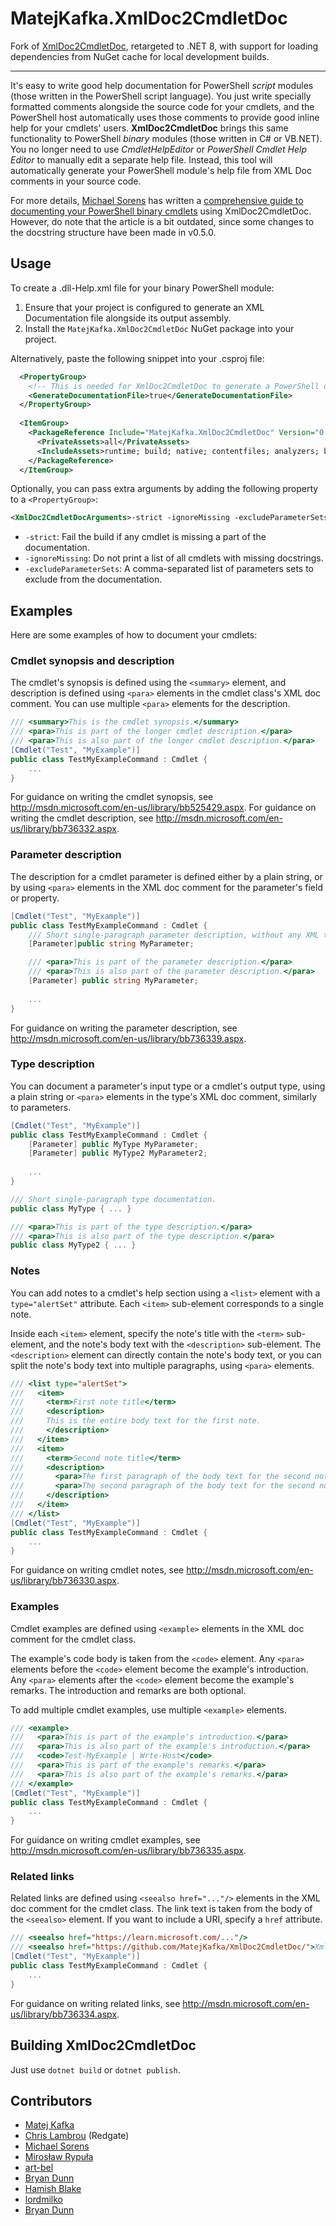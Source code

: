 # MatejKafka.XmlDoc2CmdletDoc

Fork of [XmlDoc2CmdletDoc](https://github.com/red-gate/XmlDoc2CmdletDoc), retargeted to .NET 8, with support for loading
dependencies from NuGet cache for local development builds.

---

It's easy to write good help documentation for PowerShell *script* modules (those written in the PowerShell script language). You just write specially formatted comments alongside the source code for your cmdlets, and the PowerShell host automatically uses those comments to provide good inline help for your cmdlets' users. **XmlDoc2CmdletDoc** brings this same functionality to PowerShell *binary* modules (those written in C# or VB.NET). You no longer need to use *CmdletHelpEditor* or *PowerShell Cmdlet Help Editor* to manually edit a separate help file. Instead, this tool will automatically generate your PowerShell module's help file from XML Doc comments in your source code.

For more details, [Michael Sorens](https://www.simple-talk.com/author/michael-sorens/) has written a [comprehensive guide to documenting your PowerShell binary cmdlets](https://www.simple-talk.com/dotnet/software-tools/documenting-your-powershell-binary-cmdlets/) using XmlDoc2CmdletDoc. However, do note that the article is a bit outdated, since some changes to the docstring structure have been made in v0.5.0.

## Usage

To create a .dll-Help.xml file for your binary PowerShell module:

1. Ensure that your project is configured to generate an XML Documentation file alongside its output assembly.
2. Install the `MatejKafka.XmlDoc2CmdletDoc` NuGet package into your project.

Alternatively, paste the following snippet into your .csproj file:

```xml
  <PropertyGroup>
    <!-- This is needed for XmlDoc2CmdletDoc to generate a PowerShell documentation file. -->
    <GenerateDocumentationFile>true</GenerateDocumentationFile>
  </PropertyGroup>
  
  <ItemGroup>
    <PackageReference Include="MatejKafka.XmlDoc2CmdletDoc" Version="0.5.0">
      <PrivateAssets>all</PrivateAssets>
      <IncludeAssets>runtime; build; native; contentfiles; analyzers; buildtransitive</IncludeAssets>
    </PackageReference>
  </ItemGroup>
```

Optionally, you can pass extra arguments by adding the following property to a `<PropertyGroup>`:

```xml
<XmlDoc2CmdletDocArguments>-strict -ignoreMissing -excludeParameterSets parameterSetToExclude1,parameterSetToExclude2</XmlDoc2CmdletDocArguments>
```

- `-strict`: Fail the build if any cmdlet is missing a part of the documentation.
- `-ignoreMissing`: Do not print a list of all cmdlets with missing docstrings.
- `-excludeParameterSets`: A comma-separated list of parameters sets to exclude from the documentation.

## Examples

Here are some examples of how to document your cmdlets:


### Cmdlet synopsis and description

The cmdlet's synopsis is defined using the `<summary>` element, and description is defined using `<para>` elements in the cmdlet class's XML doc comment. You can use multiple `<para>` elements for the description.

```c#
/// <summary>This is the cmdlet synopsis.</summary>
/// <para>This is part of the longer cmdlet description.</para>
/// <para>This is also part of the longer cmdlet description.</para>
[Cmdlet("Test", "MyExample")]
public class TestMyExampleCommand : Cmdlet {
    ...
}
```

For guidance on writing the cmdlet synopsis, see http://msdn.microsoft.com/en-us/library/bb525429.aspx.
For guidance on writing the cmdlet description, see http://msdn.microsoft.com/en-us/library/bb736332.aspx.


### Parameter description

The description for a cmdlet parameter is defined either by a plain string, or by using `<para>` elements in the XML doc comment for the parameter's field or property.

```c#
[Cmdlet("Test", "MyExample")]
public class TestMyExampleCommand : Cmdlet {
    /// Short single-paragraph parameter description, without any XML tags.
    [Parameter]public string MyParameter;

    /// <para>This is part of the parameter description.</para>
    /// <para>This is also part of the parameter description.</para>
    [Parameter] public string MyParameter;
    
    ...
}

```

For guidance on writing the parameter description, see http://msdn.microsoft.com/en-us/library/bb736339.aspx.


### Type description

You can document a parameter's input type or a cmdlet's output type, using a plain string or `<para>` elements in the type's XML doc comment, similarly to parameters.

```c#
[Cmdlet("Test", "MyExample")]
public class TestMyExampleCommand : Cmdlet {
    [Parameter] public MyType MyParameter;
    [Parameter] public MyType2 MyParameter2;
    
    ...
}

/// Short single-paragraph type documentation.
public class MyType { ... }

/// <para>This is part of the type description.</para>
/// <para>This is also part of the type description.</para>
public class MyType2 { ... }
```


### Notes

You can add notes to a cmdlet's help section using a `<list>` element with a `type="alertSet"` attribute. Each `<item>` sub-element corresponds to a single note. 

Inside each `<item>` element, specify the note's title with the `<term>` sub-element, and the note's body text with the `<description>` sub-element. The `<description>` element can directly contain the note's body text, or you can split the note's body text into multiple paragraphs, using `<para>` elements.

```c#
/// <list type="alertSet">
///   <item>
///     <term>First note title</term>
///     <description>
///     This is the entire body text for the first note.
///     </description>
///   </item>
///   <item>
///     <term>Second note title</term>
///     <description>
///       <para>The first paragraph of the body text for the second note.</para>
///       <para>The second paragraph of the body text for the second note.</para>
///     </description>
///   </item>
/// </list>
[Cmdlet("Test", "MyExample")]
public class TestMyExampleCommand : Cmdlet {
    ...
}
```

For guidance on writing cmdlet notes, see http://msdn.microsoft.com/en-us/library/bb736330.aspx.


### Examples

Cmdlet examples are defined using `<example>` elements in the XML doc comment for the cmdlet class. 

The example's code body is taken from the `<code>` element. Any `<para>` elements before the `<code>` element become the example's introduction. Any `<para>` elements  after the `<code>` element become the example's remarks. The introduction and remarks are both optional. 

To add multiple cmdlet examples, use multiple `<example>` elements.

```c#
/// <example>
///   <para>This is part of the example's introduction.</para>
///   <para>This is also part of the example's introduction.</para>
///   <code>Test-MyExample | Wrte-Host</code>
///   <para>This is part of the example's remarks.</para>
///   <para>This is also part of the example's remarks.</para>
/// </example>
[Cmdlet("Test", "MyExample")]
public class TestMyExampleCommand : Cmdlet {
    ...
}
```

For guidance on writing cmdlet examples, see http://msdn.microsoft.com/en-us/library/bb736335.aspx.


### Related links

Related links are defined using `<seealso href="..."/>` elements in the XML doc comment for the cmdlet class. The link text is taken from the body of the `<seealso>` element. If you want to include a URI, specify a `href` attribute.

```c#
/// <seealso href="https://learn.microsoft.com/..."/>
/// <seealso href="https://github.com/MatejKafka/XmlDoc2CmdletDoc/">XmlDoc2CmdletDoc repository</seealso>
[Cmdlet("Test", "MyExample")]
public class TestMyExampleCommand : Cmdlet {
    ...
}
```

For guidance on writing related links, see http://msdn.microsoft.com/en-us/library/bb736334.aspx.

## Building XmlDoc2CmdletDoc

Just use `dotnet build` or `dotnet publish`.

## Contributors

- [Matej Kafka](https://github.com/MatejKafka)
- [Chris Lambrou](https://github.com/chrislambrou) (Redgate)
- [Michael Sorens](https://github.com/msorens)
- [Mirosław Rypuła](https://github.com/rymir75)
- [art-bel](https://github.com/art-bel)
- [Bryan Dunn](https://github.com/VonOgre)
- [Hamish Blake](https://github.com/hsimah)
- [lordmilko](https://github.com/lordmilko)
- [Bryan Dunn](https://github.com/VonOgre)